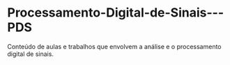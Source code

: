 # Processamento-Digital-de-Sinais---PDS
Conteúdo de aulas e trabalhos que envolvem a análise e o processamento digital de sinais.
